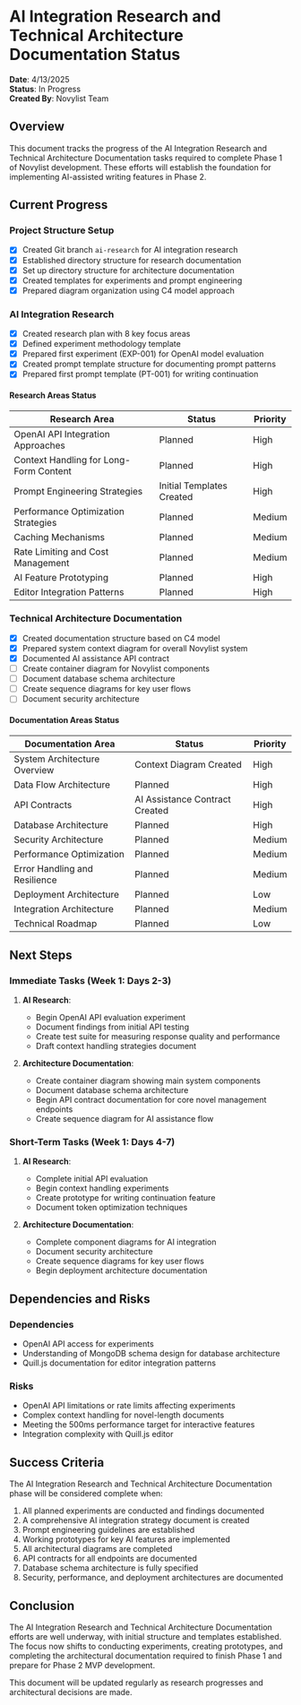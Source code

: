 # AI Integration Research and Technical Architecture Documentation Status

**Date**: 4/13/2025  
**Status**: In Progress  
**Created By**: Novylist Team  

## Overview

This document tracks the progress of the AI Integration Research and Technical Architecture Documentation tasks required to complete Phase 1 of Novylist development. These efforts will establish the foundation for implementing AI-assisted writing features in Phase 2.

## Current Progress

### Project Structure Setup

- [x] Created Git branch `ai-research` for AI integration research
- [x] Established directory structure for research documentation
- [x] Set up directory structure for architecture documentation
- [x] Created templates for experiments and prompt engineering
- [x] Prepared diagram organization using C4 model approach

### AI Integration Research

- [x] Created research plan with 8 key focus areas
- [x] Defined experiment methodology template
- [x] Prepared first experiment (EXP-001) for OpenAI model evaluation
- [x] Created prompt template structure for documenting prompt patterns
- [x] Prepared first prompt template (PT-001) for writing continuation

#### Research Areas Status

| Research Area | Status | Priority |
|--------------|--------|----------|
| OpenAI API Integration Approaches | Planned | High |
| Context Handling for Long-Form Content | Planned | High |
| Prompt Engineering Strategies | Initial Templates Created | High |
| Performance Optimization Strategies | Planned | Medium |
| Caching Mechanisms | Planned | Medium |
| Rate Limiting and Cost Management | Planned | Medium |
| AI Feature Prototyping | Planned | High |
| Editor Integration Patterns | Planned | High |

### Technical Architecture Documentation

- [x] Created documentation structure based on C4 model
- [x] Prepared system context diagram for overall Novylist system
- [x] Documented AI assistance API contract
- [ ] Create container diagram for Novylist components
- [ ] Document database schema architecture
- [ ] Create sequence diagrams for key user flows
- [ ] Document security architecture

#### Documentation Areas Status

| Documentation Area | Status | Priority |
|-------------------|--------|----------|
| System Architecture Overview | Context Diagram Created | High |
| Data Flow Architecture | Planned | High |
| API Contracts | AI Assistance Contract Created | High |
| Database Architecture | Planned | High |
| Security Architecture | Planned | Medium |
| Performance Optimization | Planned | Medium |
| Error Handling and Resilience | Planned | Medium |
| Deployment Architecture | Planned | Low |
| Integration Architecture | Planned | Medium |
| Technical Roadmap | Planned | Low |

## Next Steps

### Immediate Tasks (Week 1: Days 2-3)

1. **AI Research**:
   - Begin OpenAI API evaluation experiment
   - Document findings from initial API testing
   - Create test suite for measuring response quality and performance
   - Draft context handling strategies document

2. **Architecture Documentation**:
   - Create container diagram showing main system components
   - Document database schema architecture
   - Begin API contract documentation for core novel management endpoints
   - Create sequence diagram for AI assistance flow

### Short-Term Tasks (Week 1: Days 4-7)

1. **AI Research**:
   - Complete initial API evaluation
   - Begin context handling experiments
   - Create prototype for writing continuation feature
   - Document token optimization techniques

2. **Architecture Documentation**:
   - Complete component diagrams for AI integration
   - Document security architecture
   - Create sequence diagrams for key user flows
   - Begin deployment architecture documentation

## Dependencies and Risks

### Dependencies

- OpenAI API access for experiments
- Understanding of MongoDB schema design for database architecture
- Quill.js documentation for editor integration patterns

### Risks

- OpenAI API limitations or rate limits affecting experiments
- Complex context handling for novel-length documents
- Meeting the 500ms performance target for interactive features
- Integration complexity with Quill.js editor

## Success Criteria

The AI Integration Research and Technical Architecture Documentation phase will be considered complete when:

1. All planned experiments are conducted and findings documented
2. A comprehensive AI integration strategy document is created
3. Prompt engineering guidelines are established
4. Working prototypes for key AI features are implemented
5. All architectural diagrams are completed
6. API contracts for all endpoints are documented
7. Database schema architecture is fully specified
8. Security, performance, and deployment architectures are documented

## Conclusion

The AI Integration Research and Technical Architecture Documentation efforts are well underway, with initial structure and templates established. The focus now shifts to conducting experiments, creating prototypes, and completing the architectural documentation required to finish Phase 1 and prepare for Phase 2 MVP development.

This document will be updated regularly as research progresses and architectural decisions are made.
